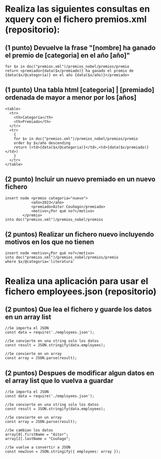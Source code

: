 # Realiza las siguientes consultas en xquery con el fichero premios.xml (repositorio):
## (1 punto) Devuelve la frase "[nombre] ha ganado el premio de [categoria] en el año [año]"
````
for $x in doc("premios.xml")/premios_nobel/premios/premio 
return <premiado>{data($x/premiado)} ha ganado el premio de {data($x/@categoria)} en el año {data($x/año)}</premiado>
````
## (1 punto) Una tabla html [categoria] | [premiado] ordenada de mayor a menor por los [años]
````
<table>
  <tr>
    <th>Categoría</th>
    <th>Premiado</th>
  </tr>
  <tr>
    {
    for $x in doc("premios.xml")/premios_nobel/premios/premio
    order by $x/año descending
    return (<td>{data($x/@categoria)}</td>,<td>{data($x/premiado)}</td>)
    }
  </tr>
</table>
````
## (2 punto) Incluir un nuevo premiado en un nuevo fichero
````
insert node <premio categoria="nuevo">
            <año>2023</año>
            <premiado>Aitor Couñago</premiado>
            <motivo>¿Por qué no?</motivo>
        </premio>
into doc("premios.xml")/premios_nobel/premios
````
## (2 puntos) Realizar un fichero nuevo incluyendo motivos en los que no tienen
````
insert node <motivo>¿Por qué no?</motivo>
into doc("premios.xml")/premios_nobel/premios/premio
where $x/@categoria='literatura'
````

# Realiza una aplicación para usar el fichero employees.json (repositorio)
## (2 puntos) Que lea el fichero y guarde los datos en un array list
````
//Se importa el JSON
const data = require('./employees.json');

//Se convierte en una string solo los datos
const result = JSON.stringify(data.employees);

//Se convierte en un array
const array = JSON.parse(result);
````

## (2 puntos) Despues de modificar algun datos en el array list que lo vuelva a guardar
````
//Se importa el JSON
const data = require('./employees.json');

//Se convierte en una string solo los datos
const result = JSON.stringify(data.employees);

//Se convierte en un array
const array = JSON.parse(result);

//Se cambian los datos
array[0].firstName = "Aitor";
array[2].lastName = "Couñago";

//Se vuelve a convertir a JSON
const newJson = JSON.stringify({ employees: array });
````